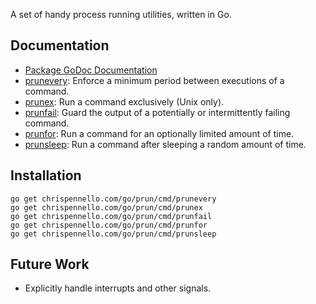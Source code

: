 A set of handy process running utilities, written in Go.

Documentation
-------------
 - [Package GoDoc Documentation](https://godoc.org/chrispennello.com/go/prun)
 - [prunevery](https://godoc.org/chrispennello.com/go/prun/cmd/prunevery):
   Enforce a minimum period between executions of a command.
 - [prunex](https://godoc.org/chrispennello.com/go/prun/cmd/prunex):
   Run a command exclusively (Unix only).
 - [prunfail](https://godoc.org/chrispennello.com/go/prun/cmd/prunfail):
   Guard the output of a potentially or intermittently failing command.
 - [prunfor](https://godoc.org/chrispennello.com/go/prun/cmd/prunfor):
   Run a command for an optionally limited amount of time.
 - [prunsleep](https://godoc.org/chrispennello.com/go/prun/cmd/prunsleep):
   Run a command after sleeping a random amount of time.

Installation
------------
    go get chrispennello.com/go/prun/cmd/prunevery
    go get chrispennello.com/go/prun/cmd/prunex
    go get chrispennello.com/go/prun/cmd/prunfail
    go get chrispennello.com/go/prun/cmd/prunfor
    go get chrispennello.com/go/prun/cmd/prunsleep

Future Work
-----------
 - Explicitly handle interrupts and other signals.
